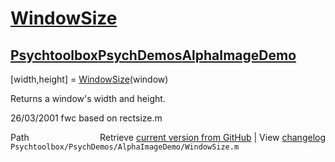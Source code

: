 # [WindowSize](WindowSize)
## [Psychtoolbox](Psychtoolbox)[PsychDemos](PsychDemos)[AlphaImageDemo](AlphaImageDemo)

[width,height] = [WindowSize](WindowSize)(window)  
  
Returns a window's width and height.  
  
26/03/2001 fwc based on rectsize.m  




<div class="code_header" style="text-align:right;">
  <span style="float:left;">Path&nbsp;&nbsp;</span> <span class="counter">Retrieve <a href=
  "https://raw.github.com/Psychtoolbox-3/Psychtoolbox-3/beta/Psychtoolbox/PsychDemos/AlphaImageDemo/WindowSize.m">current version from GitHub</a> | View <a href=
  "https://github.com/Psychtoolbox-3/Psychtoolbox-3/commits/beta/Psychtoolbox/PsychDemos/AlphaImageDemo/WindowSize.m">changelog</a></span>
</div>
<div class="code">
  <code>Psychtoolbox/PsychDemos/AlphaImageDemo/WindowSize.m</code>
</div>

